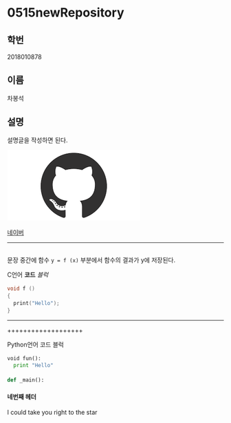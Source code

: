# 0515newRepository

## 학번
2018010878

## 이름
차봉석

## 설명

설명글을 작성하면 된다.

![이미지](https://github.com/ChaBongSeok/0515newRepository/blob/master/%EA%B9%83%ED%97%88%EB%B8%8C%EC%9D%B4%EB%AF%B8%EC%A7%80.png)

[네이버](https://naver.com "네이버 연결")

*****************

## 

문장 중간에 함수 `y = f (x)` 부분에서 함수의 결과가 y에 저장된다.

C언어 **코드** _블럭_
```C
void f ()
{
  print("Hello");
}
```


------------------------------

+++++++++++++++++++

Python언어 코드 블럭
```python
void fun():
  print "Hello"

def _main():
```

#### 네번째 헤더

I could take you right to the star
